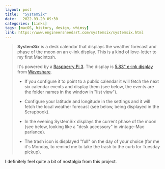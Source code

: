 ```yaml
---
layout: post
title:  "SystemSix"
date:   2022-03-20 09:30
categories: [Links]
tags: [macOS, history, design, whimsy]
link: https://www.engineersneedart.com/systemsix/systemsix.html
---
```


>**SystemSix** is a desk calendar that displays the weather forecast and phase of the moon on an e-ink display. This is a kind of love-letter to my first Macintosh.
>
>It's powered by a [Raspberry Pi 3](https://www.raspberrypi.com/products/raspberry-pi-3-model-b/). The display is [5.83" e-ink display](https://www.engineersneedart.com/systemsix/SystemSix) from [Waveshare](https://www.waveshare.com/).
>
> - If you configure it to point to a public calendar it will fetch the next six calendar events and display them (see below, the events are the folder names in the window in "list view").
>
> - Configure your latitude and longitude in the settings and it will fetch the local weather forecast (see below, being displayed in the Scrapbook).
>
> - In the evening SystemSix displays the current phase of the moon (see below, looking like a "desk accessory" in vintage-Mac parlance).
>
> - The trash icon is displayed "full" on the day of your choice (for me it's Monday, to remind me to take the trash to the curb for Tuesday pickup).

I definitely feel quite a bit of nostalgia from this project.
